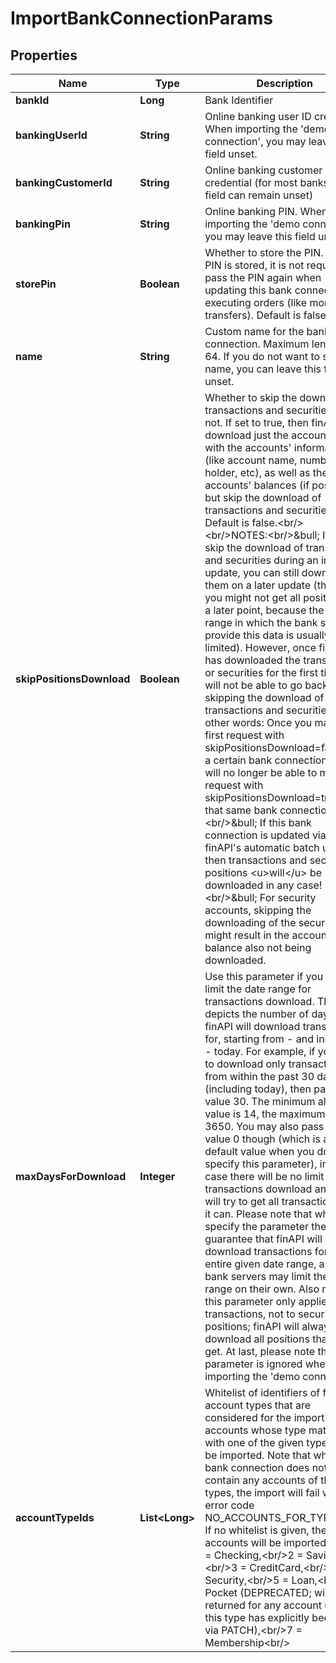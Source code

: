 
# ImportBankConnectionParams

## Properties
Name | Type | Description | Notes
------------ | ------------- | ------------- | -------------
**bankId** | **Long** | Bank Identifier | 
**bankingUserId** | **String** | Online banking user ID credential. When importing the &#39;demo connection&#39;, you may leave this field unset. |  [optional]
**bankingCustomerId** | **String** | Online banking customer ID credential (for most banks this field can remain unset) |  [optional]
**bankingPin** | **String** | Online banking PIN. When importing the &#39;demo connection&#39;, you may leave this field unset. |  [optional]
**storePin** | **Boolean** | Whether to store the PIN. If the PIN is stored, it is not required to pass the PIN again when updating this bank connection or executing orders (like money transfers). Default is false. |  [optional]
**name** | **String** | Custom name for the bank connection. Maximum length is 64. If you do not want to set a name, you can leave this field unset. |  [optional]
**skipPositionsDownload** | **Boolean** | Whether to skip the download of transactions and securities or not. If set to true, then finAPI will download just the accounts list with the accounts&#39; information (like account name, number, holder, etc), as well as the accounts&#39; balances (if possible), but skip the download of transactions and securities. Default is false.&lt;br/&gt;&lt;br/&gt;NOTES:&lt;br/&gt;&amp;bull; If you skip the download of transactions and securities during an import or update, you can still download them on a later update (though you might not get all positions at a later point, because the date range in which the bank servers provide this data is usually limited). However, once finAPI has downloaded the transactions or securities for the first time, you will not be able to go back to skipping the download of transactions and securities! In other words: Once you make your first request with skipPositionsDownload&#x3D;false for a certain bank connection, you will no longer be able to make a request with skipPositionsDownload&#x3D;true for that same bank connection.&lt;br/&gt;&amp;bull; If this bank connection is updated via finAPI&#39;s automatic batch update, then transactions and security positions &lt;u&gt;will&lt;/u&gt; be downloaded in any case!&lt;br/&gt;&amp;bull; For security accounts, skipping the downloading of the securities might result in the account&#39;s balance also not being downloaded. |  [optional]
**maxDaysForDownload** | **Integer** | Use this parameter if you want to limit the date range for transactions download. The value depicts the number of days that finAPI will download transactions for, starting from - and including - today. For example, if you want to download only transactions from within the past 30 days (including today), then pass the value 30. The minimum allowed value is 14, the maximum value is 3650. You may also pass the value 0 though (which is also the default value when you do not specify this parameter), in which case there will be no limit to the transactions download and finAPI will try to get all transactions that it can. Please note that when you specify the parameter there is no guarantee that finAPI will actually download transactions for the entire given date range, as the bank servers may limit the date range on their own. Also note that this parameter only applies to transactions, not to security positions; finAPI will always download all positions that it can get. At last, please note that this parameter is ignored when importing the &#39;demo connection&#39;. |  [optional]
**accountTypeIds** | **List&lt;Long&gt;** | Whitelist of identifiers of finAPI account types that are considered for the import. Only accounts whose type matches with one of the given types will be imported. Note that when the bank connection does not contain any accounts of the given types, the import will fail with error code NO_ACCOUNTS_FOR_TYPE_LIST. If no whitelist is given, then all accounts will be imported.&lt;br/&gt;1 &#x3D; Checking,&lt;br/&gt;2 &#x3D; Savings,&lt;br/&gt;3 &#x3D; CreditCard,&lt;br/&gt;4 &#x3D; Security,&lt;br/&gt;5 &#x3D; Loan,&lt;br/&gt;6 &#x3D; Pocket (DEPRECATED; will not be returned for any account unless this type has explicitly been set via PATCH),&lt;br/&gt;7 &#x3D; Membership&lt;br/&gt; |  [optional]



